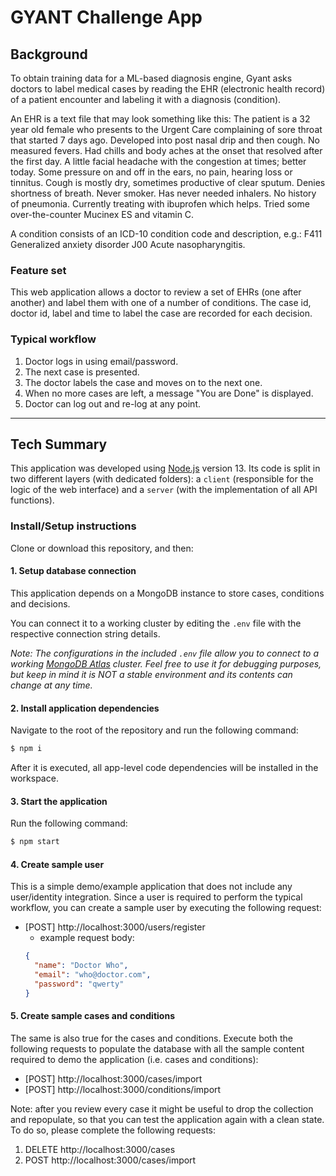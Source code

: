 # GYANT Challenge App

## Background

To obtain training data for a ML-based diagnosis engine, Gyant asks doctors to label medical cases by reading the EHR (electronic health record) of a patient encounter and labeling it with a diagnosis (condition).

An EHR is a text file that may look something like this: The patient is a 32 year old female who presents to the Urgent Care complaining of sore throat that started 7 days ago. Developed into post nasal drip and then cough. No measured fevers. Had chills and body aches at the onset that resolved after the first day. A little facial headache with the congestion at times; better today. Some pressure on and off in the ears, no pain, hearing loss or tinnitus. Cough is mostly dry, sometimes productive of clear sputum. Denies shortness of breath. Never smoker. Has never needed inhalers. No history of pneumonia. Currently treating with ibuprofen which helps. Tried some over-the-counter Mucinex ES and vitamin C.

A condition consists of an ICD-10 condition code and description, e.g.: F411 Generalized anxiety disorder J00 Acute nasopharyngitis.

### Feature set
This web application allows a doctor to review a set of EHRs (one after another) and label them with one of a number of conditions. The case id, doctor id, label and time to label the case are recorded for each decision.

### Typical workflow
1. Doctor logs in using email/password.
2. The next case is presented.
3. The doctor labels the case and moves on to the next one.
4. When no more cases are left, a message "You are Done" is displayed.
5. Doctor can log out and re-log at any point.

---

## Tech Summary

This application was developed using [Node.js](https://nodejs.org/) version 13. Its code is split in two different layers (with dedicated folders): a `client` (responsible for the logic of the web interface) and a `server` (with the implementation of all API functions).

### Install/Setup instructions

Clone or download this repository, and then:

#### 1. Setup database connection

This application depends on a MongoDB instance to store cases, conditions and decisions. 

You can connect it to a working cluster by editing the `.env` file with the respective connection string details.

*Note: The configurations in the included `.env` file allow you to connect to a working [MongoDB Atlas](https://www.mongodb.com/cloud/atlas) cluster. Feel free to use it for debugging purposes, but keep in mind it is NOT a stable environment and its contents can change at any time.*

#### 2. Install application dependencies
Navigate to the root of the repository and run the following command:
```sh
$ npm i
``` 
After it is executed, all app-level code dependencies will be installed in the workspace.

#### 3. Start the application
Run the following command:
```sh
$ npm start
```

#### 4. Create sample user

This is a simple demo/example application that does not include any user/identity integration. Since a user is required to perform the typical workflow, you can create a sample user by executing the following request:

* [POST] http://localhost:3000/users/register
  * example request body:
  ```json
  {
    "name": "Doctor Who",
    "email": "who@doctor.com",
    "password": "qwerty"
  }
  ```

#### 5. Create sample cases and conditions

The same is also true for the cases and conditions. Execute both the following requests to populate the database with all the sample content required to demo the application (i.e. cases and conditions): 

* [POST] http://localhost:3000/cases/import
* [POST] http://localhost:3000/conditions/import

Note: after you review every case it might be useful to drop the collection and repopulate, so that you can test the application again with a clean state.
To do so, please complete the following requests:
1. DELETE http://localhost:3000/cases
2. POST http://localhost:3000/cases/import
